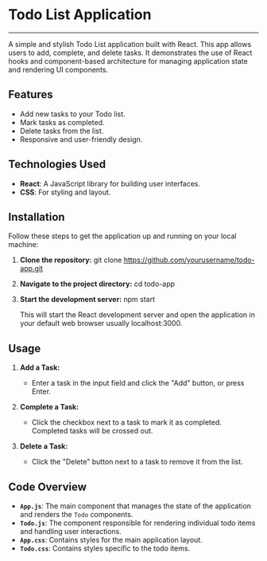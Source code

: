 # Todo List Application

---

A simple and stylish Todo List application built with React. This app allows users to add, complete, and delete tasks. It demonstrates the use of React hooks and component-based architecture for managing application state and rendering UI components.

## Features

- Add new tasks to your Todo list.
- Mark tasks as completed.
- Delete tasks from the list.
- Responsive and user-friendly design.

## Technologies Used

- **React**: A JavaScript library for building user interfaces.
- **CSS**: For styling and layout.

## Installation

Follow these steps to get the application up and running on your local machine:

1. **Clone the repository:**
   git clone https://github.com/yourusername/todo-app.git

2. **Navigate to the project directory:**
   cd todo-app

3. **Start the development server:**
   npm start

   This will start the React development server and open the application in your default web browser usually localhost:3000.

## Usage

1. **Add a Task:**

   - Enter a task in the input field and click the "Add" button, or press Enter.

2. **Complete a Task:**

   - Click the checkbox next to a task to mark it as completed. Completed tasks will be crossed out.

3. **Delete a Task:**
   - Click the "Delete" button next to a task to remove it from the list.

## Code Overview

- **`App.js`**: The main component that manages the state of the application and renders the `Todo` components.
- **`Todo.js`**: The component responsible for rendering individual todo items and handling user interactions.
- **`App.css`**: Contains styles for the main application layout.
- **`Todo.css`**: Contains styles specific to the todo items.
